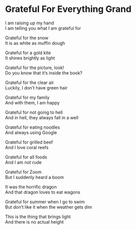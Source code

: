 # Grateful For Everything Grand

I am raising up my hand\
I am telling you what I am grateful for

Grateful for the snow\
It is as white as muffin dough

Grateful for a gold kite\
It shines brightly as light

Grateful for the picture, look!\
Do you know that it’s inside the book?

Grateful for the clear air\
Luckily, I don’t have green hair

Grateful for my family\
And with them, I am happy

Grateful for not going to hell\
And in hell, they always fall in a well

Grateful for eating noodles\
And always using Google

Grateful for grilled beef\
And I love coral reefs

Grateful for all foods\
And I am not rude

Grateful for Zoom\
But I suddenly heard a boom

It was the horrific dragon\
And that dragon loves to eat wagons

Grateful for summer when I go to swim\
But don’t like it when the weather gets dim

This is the thing that brings light\
And there is no actual height
